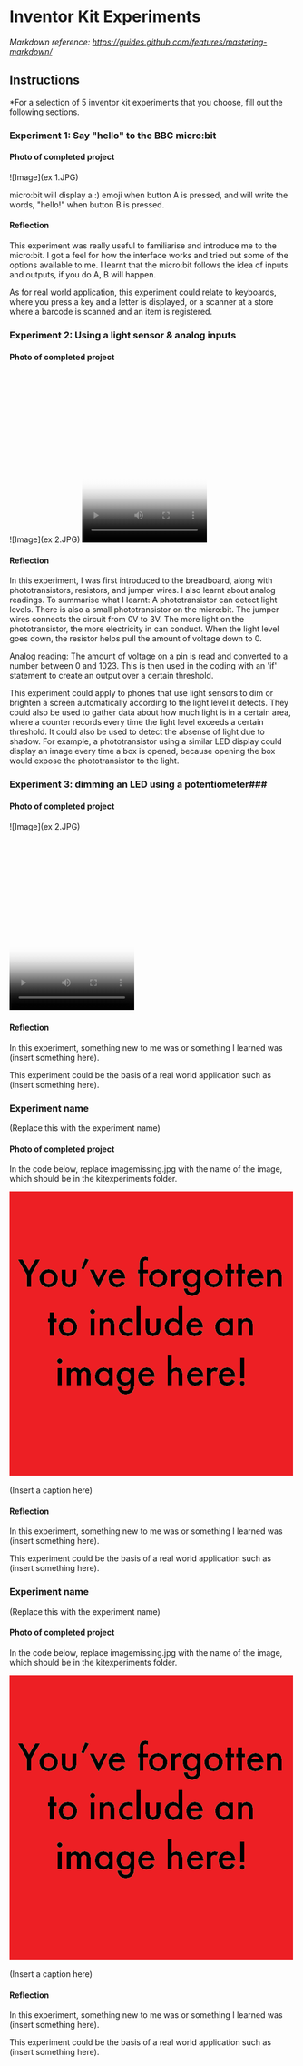 # Inventor Kit Experiments

*Markdown reference: https://guides.github.com/features/mastering-markdown/*

## Instructions ##

*For a selection of 5 inventor kit experiments that you choose, fill out the following sections.

### Experiment 1: Say "hello" to the BBC micro:bit ###


#### Photo of completed project ####
![Image](ex 1.JPG)

micro:bit will display a :) emoji when button A is pressed, and will write the words, "hello!" when button B is pressed.

#### Reflection ####

This experiment was really useful to familiarise and introduce me to the micro:bit. I got a feel for how the interface works and tried out some of the options available to me. I learnt that the micro:bit follows the idea of inputs and outputs, if you do A, B will happen. 

As for real world application, this experiment could relate to keyboards, where you press a key and a letter is displayed, or a scanner at a store where a barcode is scanned and an item is registered. 

### Experiment 2: Using a light sensor & analog inputs ###


#### Photo of completed project ####

![Image](ex 2.JPG)
<video src="20200314_191809.mp4" poster="nightlight.jpg" width="220" height="300" controls preload></video>



#### Reflection ####

In this experiment, I was first introduced to the breadboard, along with phototransistors, resistors, and jumper wires. I also learnt about analog readings.
To summarise what I learnt:
A phototransistor can detect light levels. There is also a small phototransistor on the micro:bit. The jumper wires connects the circuit from 0V to 3V. The more light on the phototransistor, the more electricity in can conduct.  When the light level goes down, the resistor helps pull the amount of voltage down to 0. 

Analog reading:
The amount of voltage on a pin is read and converted to a number between 0 and 1023. This is then used in the coding with an 'if' statement to create an output over a certain threshold.

This experiment could apply to phones that use light sensors to dim or brighten a screen automatically according to the light level it detects. They could also be used to gather data about how much light is in a certain area, where a counter records every time the light level exceeds a certain threshold. It could also be used to detect the absense of light due to shadow. For example, a phototransistor using a similar LED display could display an image every time a box is opened, because opening the box would expose the phototransistor to the light.

### Experiment 3: dimming an LED using a potentiometer###


#### Photo of completed project ####

![Image](ex 2.JPG)

<video src="20200314_182846.mp4" poster="20200314_182811.jpg" width="220" height="300" controls preload></video>

#### Reflection ####

In this experiment, something new to me was or something I learned was (insert something here).

This experiment could be the basis of a real world application such as (insert something here).

### Experiment name ###

(Replace this with the experiment name)

#### Photo of completed project ####
In the code below, replace imagemissing.jpg with the name of the image, which should be in the kitexperiments folder.

![Image](missingimage.png)

(Insert a caption here)

#### Reflection ####

In this experiment, something new to me was or something I learned was (insert something here).

This experiment could be the basis of a real world application such as (insert something here).

### Experiment name ###

(Replace this with the experiment name)

#### Photo of completed project ####
In the code below, replace imagemissing.jpg with the name of the image, which should be in the kitexperiments folder.

![Image](missingimage.png)

(Insert a caption here)

#### Reflection ####

In this experiment, something new to me was or something I learned was (insert something here).

This experiment could be the basis of a real world application such as (insert something here).

